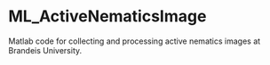 # ML_ActiveNematicsImage
Matlab code for collecting and processing active nematics images at Brandeis University.

